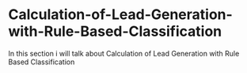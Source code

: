 # Calculation-of-Lead-Generation-with-Rule-Based-Classification
In this section i will talk about Calculation of Lead Generation with Rule Based Classification
